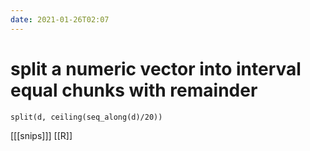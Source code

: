 ```yaml
---
date: 2021-01-26T02:07
---
```


# split a numeric vector into interval equal chunks with remainder

```
split(d, ceiling(seq_along(d)/20))
```

[[[snips]]]
[[R]]
